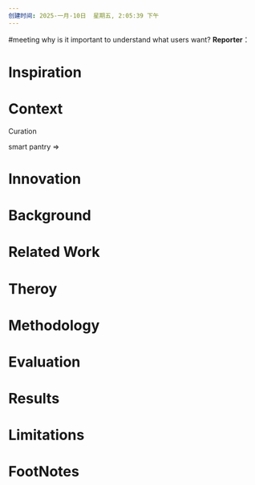 ```yaml
---
创建时间: 2025-一月-10日  星期五, 2:05:39 下午
---
```

#meeting 
why is it important to understand what users want?
**Reporter**： 

# Inspiration


# Context
Curation

smart pantry $\Longrightarrow$ 

# Innovation



# Background



# Related Work



# Theroy



# Methodology



# Evaluation



# Results



# Limitations



# FootNotes
